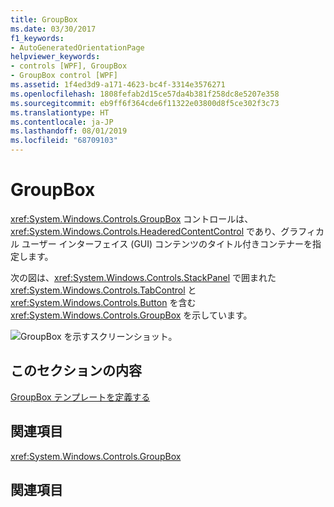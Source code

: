 ```yaml
---
title: GroupBox
ms.date: 03/30/2017
f1_keywords:
- AutoGeneratedOrientationPage
helpviewer_keywords:
- controls [WPF], GroupBox
- GroupBox control [WPF]
ms.assetid: 1f4ed3d9-a171-4623-bc4f-3314e3576271
ms.openlocfilehash: 1808fefab2d15ce57da4b381f258dc8e5207e358
ms.sourcegitcommit: eb9ff6f364cde6f11322e03800d8f5ce302f3c73
ms.translationtype: HT
ms.contentlocale: ja-JP
ms.lasthandoff: 08/01/2019
ms.locfileid: "68709103"
---
```

# <a name="groupbox"></a>GroupBox
<xref:System.Windows.Controls.GroupBox> コントロールは、<xref:System.Windows.Controls.HeaderedContentControl> であり、グラフィカル ユーザー インターフェイス (GUI) コンテンツのタイトル付きコンテナーを指定します。  
  
 次の図は、<xref:System.Windows.Controls.StackPanel> で囲まれた <xref:System.Windows.Controls.TabControl> と <xref:System.Windows.Controls.Button> を含む <xref:System.Windows.Controls.GroupBox> を示しています。  
  
 ![GroupBox を示すスクリーンショット。](./media/groupbox/groupbox-tab-button-stackpanel.jpg)  
  
## <a name="in-this-section"></a>このセクションの内容  
 [GroupBox テンプレートを定義する](how-to-define-a-groupbox-template.md)  
  
## <a name="reference"></a>関連項目  
 <xref:System.Windows.Controls.GroupBox>  
  
## <a name="related-sections"></a>関連項目
